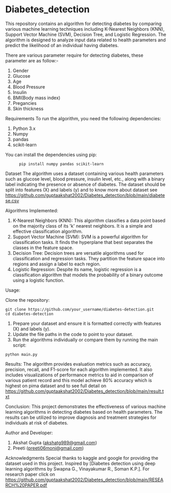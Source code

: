 # Diabetes_detection
This repository contains an algorithm for detecting diabetes by comparing various machine learning techniques including K-Nearest Neighbors (KNN), Support Vector Machine (SVM), Decision Tree, and Logistic Regression. The algorithm is designed to analyze input data related to health parameters and predict the likelihood of an individual having diabetes.

There are various parameter require for detecting diabetes, these parameter are as follow:-
     
  1. Gender
  2. Glucose
  3. Age
  4. Blood Pressure
  5. Insulin
  6. BMI(Body mass index)
  7. Pregancies
  8. Skin thickness
     
Requirements
To run the algorithm, you need the following dependencies:

  1. Python 3.x
  2. Numpy
  3. pandas
  4. scikit-learn


You can install the dependencies using pip:

          pip install numpy pandas scikit-learn

Dataset
The algorithm uses a dataset containing various health parameters such as glucose level, blood pressure, insulin level, etc., along with a binary label indicating the presence or absence of diabetes. The dataset should be split into features (X) and labels (y) and to know more about dataset see https://github.com/guptaakshat2002/Diabetes_detection/blob/main/diabetese.csv

Algorithms Implemented: 

  1. K-Nearest Neighbors (KNN): This algorithm classifies a data point based on the majority class of its 'k' nearest neighbors. It is a simple and effective classification algorithm.
  2. Support Vector Machine (SVM): SVM is a powerful algorithm for classification tasks. It finds the hyperplane that best separates the classes in the feature space.
  3. Decision Tree: Decision trees are versatile algorithms used for classification and regression tasks. They partition the feature space into regions and assign a label to each region.
  4. Logistic Regression: Despite its name, logistic regression is a classification algorithm that models the probability of a binary outcome using a logistic function.

Usage:

Clone the repository:
                        
    git clone https://github.com/your_username/diabetes-detection.git
    cd diabetes-detection
  1. Prepare your dataset and ensure it is formatted correctly with features (X) and labels (y).
  2. Update the file paths in the code to point to your dataset.
  3. Run the algorithms individually or compare them by running the main script:

    python main.py

Results: 
The algorithm provides evaluation metrics such as accuracy, precision, recall, and F1-score for each algorithm implemented. It also includes visualizations of performance metrics to aid in comparison of various patient record and this model achieve 80% accuracy which is highest on pima dataset and to see full detail on https://github.com/guptaakshat2002/Diabetes_detection/blob/main/result.txt

Conclusion:
This project demonstrates the effectiveness of various machine learning algorithms in detecting diabetes based on health parameters. The results can be utilized to improve diagnosis and treatment strategies for individuals at risk of diabetes.

Author and Developer:

  1. Akshat Gupta (akshatg989@gmail.com)
  2. Preeti (preeti06moni@gmail.com)

Acknowledgments
Special thanks to kaggle and google for providing the dataset used in this project.
Inspired by [Diabetes detection using deep learning algorithms by Swapna G., Vinayakumar R., Soman K.P.].
For research paper click on https://github.com/guptaakshat2002/Diabetes_detection/blob/main/RESEARCH%20PAPER.pdf

